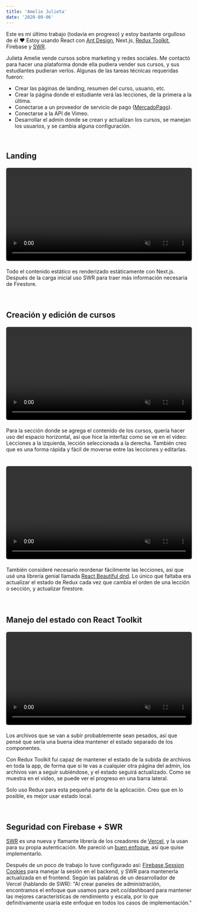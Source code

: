 ```yaml
---
title: 'Amelie Julieta'
date: '2020-09-06'
---
```


Este es mi último trabajo (todavía en progreso) y estoy bastante orgulloso de él ❤ Estoy usando React con [Ant Design](https://ant.design/), Next.js, [Redux Toolkit](https://redux-toolkit.js.org/), Firebase y [SWR](https://github.com/vercel/swr).

Julieta Amelie vende cursos sobre marketing y redes sociales. Me contactó para hacer una plataforma donde ella pudiera vender sus cursos, y sus estudiantes pudieran verlos. Algunas de las tareas técnicas requeridas fueron:

- Crear las páginas de landing, resumen del curso, usuario, etc.
- Crear la página donde el estudiante verá las lecciones, de la primera a la última.
- Conectarse a un proveedor de servicio de pago ([MercadoPago](https://mercadopago.com.ar)).
- Conectarse a la API de Vimeo.
- Desarrollar el admin donde se crean y actualizan los cursos, se manejan los usuarios, y se cambia alguna configuración.

<br>

## Landing
<figure class="video_container" style="width: 100%; max-width: 550px; margin: 20px 0;">
  <video muted="true" autoplay="true" loop style="width: 100%; border-radius: 5px;">
    <source src="/videos/juli-amelie-landing.mp4" type="video/mp4">
  </video>
</figure>
Todo el contenido estático es renderizado estáticamente con Next.js. Después de la carga inicial uso SWR para traer más información necesaria de Firestore.
<br><br><br>

## Creación y edición de cursos
<figure class="video_container" style="width: 100%; max-width: 550px; margin: 20px 0;">
  <video muted="true" autoplay="true" loop style="width: 100%; border-radius: 5px;">
    <source src="/videos/juli-amelie-admin.mp4" type="video/mp4">
  </video>
</figure>
Para la sección donde se agrega el contenido de los cursos, quería hacer uso del espacio horizontal, así que hice la interfaz como se ve en el vídeo: Lecciones a la izquierda, lección seleccionada a la derecha. También creo que es una forma rápida y fácil de moverse entre las lecciones y editarlas.
<br><br>

<figure class="video_container" style="width: 100%; max-width: 550px; margin: 20px 0;">
  <video muted="true" autoplay="true" loop style="width: 100%; border-radius: 5px;">
    <source src="/videos/juli-amelie-lessons.mp4" type="video/mp4">
  </video>
</figure>

También consideré necesario reordenar fácilmente las lecciones, así que usé una librería genial llamada [React Beautiful dnd](https://github.com/atlassian/react-beautiful-dnd). Lo único que faltaba era actualizar el estado de Redux cada vez que cambia el orden de una lección o sección, y actualizar firestore.
<br><br><br>

## Manejo del estado con React Toolkit
<figure class="video_container" style="width: 100%; max-width: 550px; margin: 20px 0;">
  <video muted="true" autoplay="true" loop style="width: 100%; border-radius: 5px;">
    <source src="/videos/juli-amelie-uploads.mp4" type="video/mp4">
  </video>
</figure>
Los archivos que se van a subir probablemente sean pesados, así que pensé que sería una buena idea mantener el estado separado de los componentes.

Con Redux Toolkit fui capaz de mantener el estado de la subida de archivos en toda la app, de forma que si te vas a cualquier otra página del admin, los archivos van a seguir subiéndose, y el estado seguirá actualizado. Como se muestra en el video, se puede ver el progreso en una barra lateral.

Solo uso Redux para esta pequeña parte de la aplicación. Creo que en lo posible, es mejor usar estado local.
<br><br><br>

## Seguridad con Firebase + SWR
[SWR](https://github.com/vercel/swr) es una nueva y flamante librería de los creadores de [Vercel](https://vercel.com), y la usan para su propia autenticación. Me pareció un [buen enfoque](https://github.com/vercel/next.js/discussions/10724#discussioncomment-726), así que quise implementarlo.

Después de un poco de trabajo lo tuve configurado así: [Firebase Session Cookies](https://firebase.google.com/docs/auth/admin/manage-cookies) para manejar la sesión en el backend, y SWR para mantenerla actualizada en el frontend. Según las palabras de un desarrollador de Vercel (hablando de SWR): "Al crear paneles de administración, encontramos el enfoque que usamos para zeit.co/dashboard para mantener las mejores características de rendimiento y escala, por lo que definitivamente usaría este enfoque en todos los casos de implementación."
